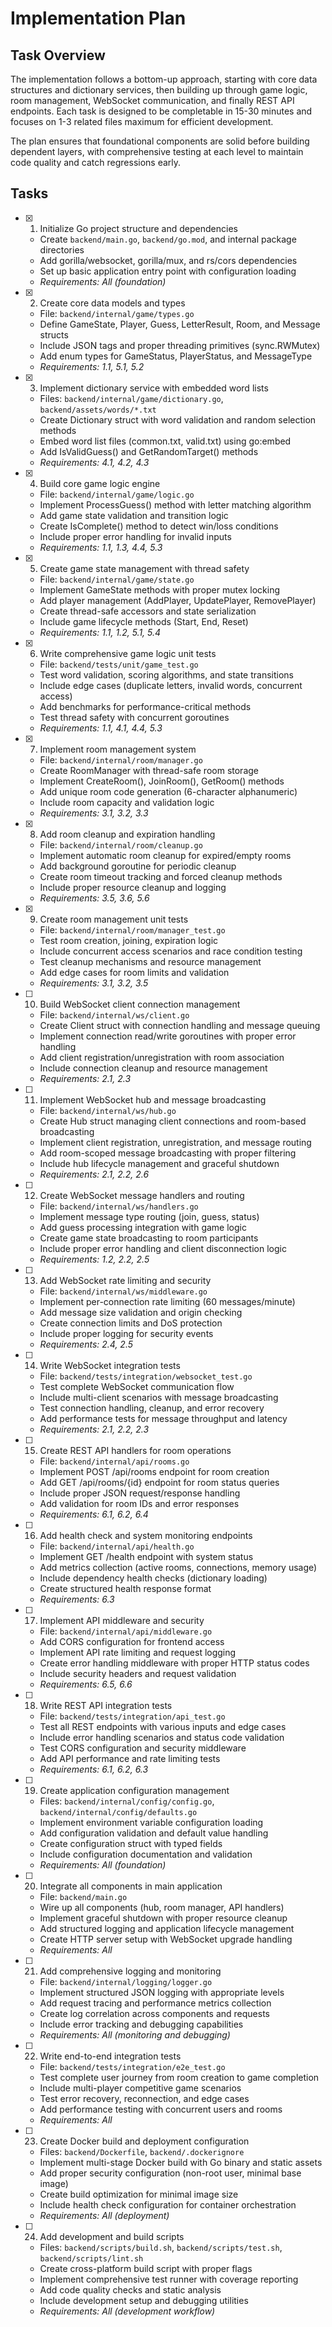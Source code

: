 # Implementation Plan

## Task Overview

The implementation follows a bottom-up approach, starting with core data structures and dictionary services, then building up through game logic, room management, WebSocket communication, and finally REST API endpoints. Each task is designed to be completable in 15-30 minutes and focuses on 1-3 related files maximum for efficient development.

The plan ensures that foundational components are solid before building dependent layers, with comprehensive testing at each level to maintain code quality and catch regressions early.

## Tasks

- [x] 1. Initialize Go project structure and dependencies
  - Create `backend/main.go`, `backend/go.mod`, and internal package directories
  - Add gorilla/websocket, gorilla/mux, and rs/cors dependencies
  - Set up basic application entry point with configuration loading
  - _Requirements: All (foundation)_

- [x] 2. Create core data models and types
  - File: `backend/internal/game/types.go`
  - Define GameState, Player, Guess, LetterResult, Room, and Message structs
  - Include JSON tags and proper threading primitives (sync.RWMutex)
  - Add enum types for GameStatus, PlayerStatus, and MessageType
  - _Requirements: 1.1, 5.1, 5.2_

- [x] 3. Implement dictionary service with embedded word lists
  - Files: `backend/internal/game/dictionary.go`, `backend/assets/words/*.txt`
  - Create Dictionary struct with word validation and random selection methods
  - Embed word list files (common.txt, valid.txt) using go:embed
  - Add IsValidGuess() and GetRandomTarget() methods
  - _Requirements: 4.1, 4.2, 4.3_

- [x] 4. Build core game logic engine
  - File: `backend/internal/game/logic.go`
  - Implement ProcessGuess() method with letter matching algorithm
  - Add game state validation and transition logic
  - Create IsComplete() method to detect win/loss conditions
  - Include proper error handling for invalid inputs
  - _Requirements: 1.1, 1.3, 4.4, 5.3_

- [x] 5. Create game state management with thread safety
  - File: `backend/internal/game/state.go`
  - Implement GameState methods with proper mutex locking
  - Add player management (AddPlayer, UpdatePlayer, RemovePlayer)
  - Create thread-safe accessors and state serialization
  - Include game lifecycle methods (Start, End, Reset)
  - _Requirements: 1.1, 1.2, 5.1, 5.4_

- [x] 6. Write comprehensive game logic unit tests
  - File: `backend/tests/unit/game_test.go`
  - Test word validation, scoring algorithms, and state transitions
  - Include edge cases (duplicate letters, invalid words, concurrent access)
  - Add benchmarks for performance-critical methods
  - Test thread safety with concurrent goroutines
  - _Requirements: 1.1, 4.1, 4.4, 5.3_

- [x] 7. Implement room management system
  - File: `backend/internal/room/manager.go`
  - Create RoomManager with thread-safe room storage
  - Implement CreateRoom(), JoinRoom(), GetRoom() methods
  - Add unique room code generation (6-character alphanumeric)
  - Include room capacity and validation logic
  - _Requirements: 3.1, 3.2, 3.3_

- [x] 8. Add room cleanup and expiration handling
  - File: `backend/internal/room/cleanup.go`
  - Implement automatic room cleanup for expired/empty rooms
  - Add background goroutine for periodic cleanup
  - Create room timeout tracking and forced cleanup methods
  - Include proper resource cleanup and logging
  - _Requirements: 3.5, 3.6, 5.6_

- [x] 9. Create room management unit tests
  - File: `backend/internal/room/manager_test.go`
  - Test room creation, joining, expiration logic
  - Include concurrent access scenarios and race condition testing
  - Test cleanup mechanisms and resource management
  - Add edge cases for room limits and validation
  - _Requirements: 3.1, 3.2, 3.5_

- [ ] 10. Build WebSocket client connection management
  - File: `backend/internal/ws/client.go`
  - Create Client struct with connection handling and message queuing
  - Implement connection read/write goroutines with proper error handling
  - Add client registration/unregistration with room association
  - Include connection cleanup and resource management
  - _Requirements: 2.1, 2.3_

- [ ] 11. Implement WebSocket hub and message broadcasting
  - File: `backend/internal/ws/hub.go`
  - Create Hub struct managing client connections and room-based broadcasting
  - Implement client registration, unregistration, and message routing
  - Add room-scoped message broadcasting with proper filtering
  - Include hub lifecycle management and graceful shutdown
  - _Requirements: 2.1, 2.2, 2.6_

- [ ] 12. Create WebSocket message handlers and routing
  - File: `backend/internal/ws/handlers.go`
  - Implement message type routing (join, guess, status)
  - Add guess processing integration with game logic
  - Create game state broadcasting to room participants
  - Include proper error handling and client disconnection logic
  - _Requirements: 1.2, 2.2, 2.5_

- [ ] 13. Add WebSocket rate limiting and security
  - File: `backend/internal/ws/middleware.go`
  - Implement per-connection rate limiting (60 messages/minute)
  - Add message size validation and origin checking
  - Create connection limits and DoS protection
  - Include proper logging for security events
  - _Requirements: 2.4, 2.5_

- [ ] 14. Write WebSocket integration tests
  - File: `backend/tests/integration/websocket_test.go`
  - Test complete WebSocket communication flow
  - Include multi-client scenarios with message broadcasting
  - Test connection handling, cleanup, and error recovery
  - Add performance tests for message throughput and latency
  - _Requirements: 2.1, 2.2, 2.3_

- [ ] 15. Create REST API handlers for room operations
  - File: `backend/internal/api/rooms.go`
  - Implement POST /api/rooms endpoint for room creation
  - Add GET /api/rooms/{id} endpoint for room status queries
  - Include proper JSON request/response handling
  - Add validation for room IDs and error responses
  - _Requirements: 6.1, 6.2, 6.4_

- [ ] 16. Add health check and system monitoring endpoints
  - File: `backend/internal/api/health.go`
  - Implement GET /health endpoint with system status
  - Add metrics collection (active rooms, connections, memory usage)
  - Include dependency health checks (dictionary loading)
  - Create structured health response format
  - _Requirements: 6.3_

- [ ] 17. Implement API middleware and security
  - File: `backend/internal/api/middleware.go`
  - Add CORS configuration for frontend access
  - Implement API rate limiting and request logging
  - Create error handling middleware with proper HTTP status codes
  - Include security headers and request validation
  - _Requirements: 6.5, 6.6_

- [ ] 18. Write REST API integration tests
  - File: `backend/tests/integration/api_test.go`
  - Test all REST endpoints with various inputs and edge cases
  - Include error handling scenarios and status code validation
  - Test CORS configuration and security middleware
  - Add API performance and rate limiting tests
  - _Requirements: 6.1, 6.2, 6.3_

- [ ] 19. Create application configuration management
  - Files: `backend/internal/config/config.go`, `backend/internal/config/defaults.go`
  - Implement environment variable configuration loading
  - Add configuration validation and default value handling
  - Create configuration struct with typed fields
  - Include configuration documentation and validation
  - _Requirements: All (foundation)_

- [ ] 20. Integrate all components in main application
  - File: `backend/main.go`
  - Wire up all components (hub, room manager, API handlers)
  - Implement graceful shutdown with proper resource cleanup
  - Add structured logging and application lifecycle management
  - Create HTTP server setup with WebSocket upgrade handling
  - _Requirements: All_

- [ ] 21. Add comprehensive logging and monitoring
  - File: `backend/internal/logging/logger.go`
  - Implement structured JSON logging with appropriate levels
  - Add request tracing and performance metrics collection
  - Create log correlation across components and requests
  - Include error tracking and debugging capabilities
  - _Requirements: All (monitoring and debugging)_

- [ ] 22. Write end-to-end integration tests
  - File: `backend/tests/integration/e2e_test.go`
  - Test complete user journey from room creation to game completion
  - Include multi-player competitive game scenarios
  - Test error recovery, reconnection, and edge cases
  - Add performance testing with concurrent users and rooms
  - _Requirements: All_

- [ ] 23. Create Docker build and deployment configuration
  - Files: `backend/Dockerfile`, `backend/.dockerignore`
  - Implement multi-stage Docker build with Go binary and static assets
  - Add proper security configuration (non-root user, minimal base image)
  - Create build optimization for minimal image size
  - Include health check configuration for container orchestration
  - _Requirements: All (deployment)_

- [ ] 24. Add development and build scripts
  - Files: `backend/scripts/build.sh`, `backend/scripts/test.sh`, `backend/scripts/lint.sh`
  - Create cross-platform build script with proper flags
  - Implement comprehensive test runner with coverage reporting
  - Add code quality checks and static analysis
  - Include development setup and debugging utilities
  - _Requirements: All (development workflow)_